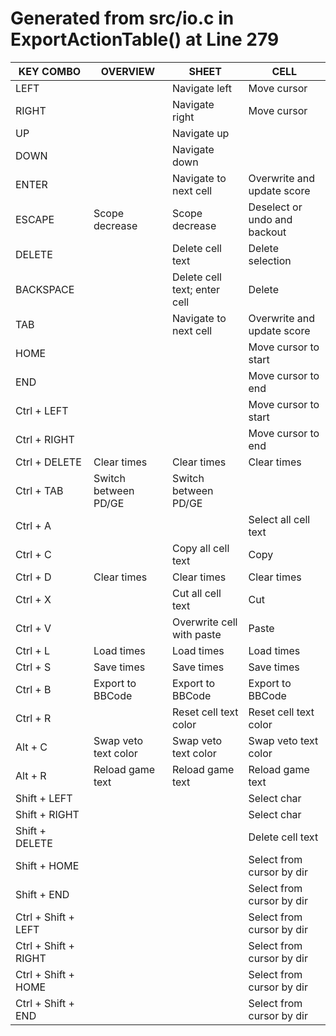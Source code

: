 # Generated from src/io.c in ExportActionTable() at Line 279

|                KEY COMBO |                     OVERVIEW |                        SHEET |                         CELL |
| ------------------------ | ---------------------------- | ---------------------------- | ---------------------------- |
|                     LEFT |                              |                Navigate left |                  Move cursor |
|                    RIGHT |                              |               Navigate right |                  Move cursor |
|                       UP |                              |                  Navigate up |                              |
|                     DOWN |                              |                Navigate down |                              |
|                    ENTER |                              |        Navigate to next cell |   Overwrite and update score |
|                   ESCAPE |               Scope decrease |               Scope decrease | Deselect or undo and backout |
|                   DELETE |                              |             Delete cell text |             Delete selection |
|                BACKSPACE |                              | Delete cell text; enter cell |                       Delete |
|                      TAB |                              |        Navigate to next cell |   Overwrite and update score |
|                     HOME |                              |                              |         Move cursor to start |
|                      END |                              |                              |           Move cursor to end |
|              Ctrl + LEFT |                              |                              |         Move cursor to start |
|             Ctrl + RIGHT |                              |                              |           Move cursor to end |
|            Ctrl + DELETE |                  Clear times |                  Clear times |                  Clear times |
|               Ctrl + TAB |         Switch between PD/GE |         Switch between PD/GE |                              |
|                 Ctrl + A |                              |                              |         Select all cell text |
|                 Ctrl + C |                              |           Copy all cell text |                         Copy |
|                 Ctrl + D |                  Clear times |                  Clear times |                  Clear times |
|                 Ctrl + X |                              |            Cut all cell text |                          Cut |
|                 Ctrl + V |                              |    Overwrite cell with paste |                        Paste |
|                 Ctrl + L |                   Load times |                   Load times |                   Load times |
|                 Ctrl + S |                   Save times |                   Save times |                   Save times |
|                 Ctrl + B |             Export to BBCode |             Export to BBCode |             Export to BBCode |
|                 Ctrl + R |                              |        Reset cell text color |        Reset cell text color |
|                  Alt + C |         Swap veto text color |         Swap veto text color |         Swap veto text color |
|                  Alt + R |             Reload game text |             Reload game text |             Reload game text |
|             Shift + LEFT |                              |                              |                  Select char |
|            Shift + RIGHT |                              |                              |                  Select char |
|           Shift + DELETE |                              |                              |             Delete cell text |
|             Shift + HOME |                              |                              |    Select from cursor by dir |
|              Shift + END |                              |                              |    Select from cursor by dir |
|      Ctrl + Shift + LEFT |                              |                              |    Select from cursor by dir |
|     Ctrl + Shift + RIGHT |                              |                              |    Select from cursor by dir |
|      Ctrl + Shift + HOME |                              |                              |    Select from cursor by dir |
|       Ctrl + Shift + END |                              |                              |    Select from cursor by dir |
